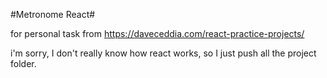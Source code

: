 #Metronome React#

for personal task
from https://daveceddia.com/react-practice-projects/


i'm sorry, I don't really know how react works, so I just push all the project folder.
